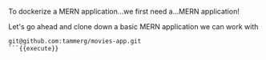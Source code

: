 To dockerize a MERN application...we first need a...MERN application!

Let's go ahead and clone down a basic MERN application we can work with

```bash
git@github.com:tammerg/movies-app.git
```{{execute}}